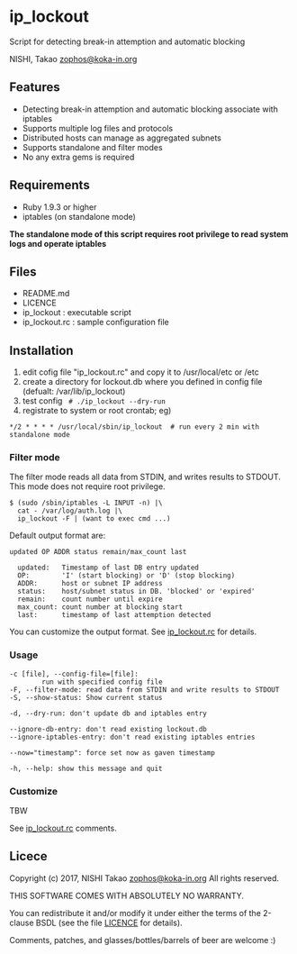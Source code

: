 # ip_lockout
Script for detecting break-in attemption and automatic blocking

NISHI, Takao <zophos@koka-in.org>

## Features

 * Detecting break-in attemption and automatic blocking associate with iptables
 * Supports multiple log files and protocols
 * Distributed hosts can manage as aggregated subnets
 * Supports standalone and filter modes
 * No any extra gems is required

## Requirements

 * Ruby 1.9.3 or higher
 * iptables (on standalone mode) 

**The standalone mode of this script requires root privilege to read system logs and operate iptables**


## Files

  * README.md
  * LICENCE
  * ip_lockout : executable script
  * ip_lockout.rc : sample configuration file


## Installation

 1. edit cofig file "ip_lockout.rc" and copy it to /usr/local/etc or /etc
 2. create a directory for lockout.db where you defined in config file (defualt: /var/lib/ip_lockout)
 3. test config ` # ./ip_lockout --dry-run`
 4. registrate to system or root crontab; eg)

`*/2 * * * * /usr/local/sbin/ip_lockout  # run every 2 min with standalone mode`


### Filter mode

The filter mode reads all data from STDIN, and writes results to STDOUT.
This mode does not require root privilege.


    $ (sudo /sbin/iptables -L INPUT -n) |\
      cat - /var/log/auth.log |\
      ip_lockout -F | (want to exec cmd ...)


Default output format are:

    updated OP ADDR status remain/max_count last
    
      updated:   Timestamp of last DB entry updated
      OP:        'I' (start blocking) or 'D' (stop blocking)
      ADDR:      host or subnet IP address
      status:    host/subnet status in DB. 'blocked' or 'expired'
      remain:    count number until expire
      max_count: count number at blocking start
      last:      timestamp of last attemption detected

You can customize the output format.
See [ip_lockout.rc](./ip_lockout.rc) for details.


### Usage

    -c [file], --config-file=[file]:
            run with specified config file
    -F, --filter-mode: read data from STDIN and write results to STDOUT
    -S, --show-status: Show current status
    
    -d, --dry-run: don't update db and iptables entry
    
    --ignore-db-entry: don't read existing lockout.db
    --ignore-iptables-entry: don't read existing iptables entries
    
    --now="timestamp": force set now as gaven timestamp
    
    -h, --help: show this message and quit


### Customize

TBW

See [ip_lockout.rc](./ip_lockout.rc) comments.


## Licece
Copyright (c) 2017, NISHI Takao <zophos@koka-in.org>
All rights reserved.

THIS SOFTWARE COMES WITH ABSOLUTELY NO WARRANTY.

You can redistribute it and/or modify it under either the terms of the
2-clause BSDL (see the file [LICENCE](LICENCE) for details).

Comments, patches, and glasses/bottles/barrels of beer are welcome :)
